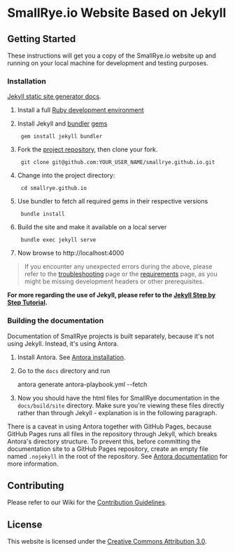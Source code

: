 # SmallRye.io Website Based on Jekyll

## Getting Started

These instructions will get you a copy of the SmallRye.io website up and running on your local machine for development and testing purposes.

### Installation
[Jekyll static site generator docs](https://jekyllrb.com/docs/).

1. Install a full [Ruby development environment](https://jekyllrb.com/docs/installation/)
2. Install Jekyll and [bundler](https://jekyllrb.com/docs/ruby-101/#bundler)  [gems](https://jekyllrb.com/docs/ruby-101/#gems) 
  
        gem install jekyll bundler

3. Fork the [project repository](https://github.com/smallrye/smallrye.github.io), then clone your fork.
  
        git clone git@github.com:YOUR_USER_NAME/smallrye.github.io.git

4. Change into the project directory:
  
        cd smallrye.github.io

5. Use bundler to fetch all required gems in their respective versions

        bundle install

6. Build the site and make it available on a local server
  
        bundle exec jekyll serve
        
7. Now browse to http://localhost:4000

> If you encounter any unexpected errors during the above, please refer to the
[troubleshooting](https://jekyllrb.com/docs/troubleshooting/#configuration-problems) page
or the [requirements](https://jekyllrb.com/docs/installation/#requirements) page,
as you might be missing development headers or other prerequisites.

**For more regarding the use of Jekyll, please refer to the [Jekyll Step by Step Tutorial](https://jekyllrb.com/docs/step-by-step/01-setup/).**

### Building the documentation

Documentation of SmallRye projects is built separately, because it's not using Jekyll. Instead, it's using Antora.

1. Install Antora. See [Antora installation](https://docs.antora.org/antora/2.0/install/install-antora/).

2. Go to the `docs` directory and run

	antora generate antora-playbook.yml --fetch

3. Now you should have the html files for SmallRye documentation in the `docs/build/site` directory. Make sure you're viewing these files directly rather than through Jekyll - explanation is in the following paragraph.

There is a caveat in using Antora together with GitHub Pages, because GitHub Pages runs all files in the repository through Jekyll, which breaks Antora's directory structure. To prevent this, before committing the documentation site to a GitHub Pages repository, create an empty file named `.nojekyll` in the root of the repository. See [Antora documentation](https://docs.antora.org/antora/2.2/run-antora/#publish-to-github-pages) for more information.

## Contributing

Please refer to our Wiki for the [Contribution Guidelines](https://github.com/smallrye/smallrye/).

## License

This website is licensed under the [Creative Commons Attribution 3.0](https://creativecommons.org/licenses/by/3.0/).
